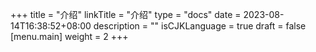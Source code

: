+++
title = "介绍"
linkTitle = "介绍"
type = "docs"
date = 2023-08-14T16:38:52+08:00
description = ""
isCJKLanguage = true
draft = false
[menu.main]
    weight = 2
+++